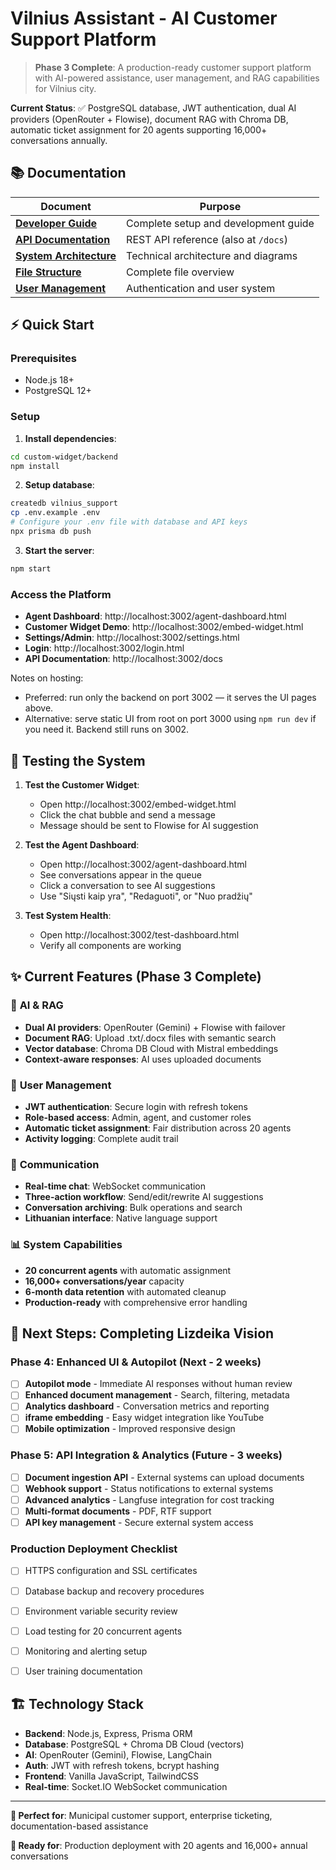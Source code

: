 # Vilnius Assistant - AI Customer Support Platform

> **Phase 3 Complete**: A production-ready customer support platform with AI-powered assistance, user management, and RAG capabilities for Vilnius city.

**Current Status**: ✅ PostgreSQL database, JWT authentication, dual AI providers (OpenRouter + Flowise), document RAG with Chroma DB, automatic ticket assignment for 20 agents supporting 16,000+ conversations annually.

## 📚 Documentation

| Document | Purpose |
|----------|----------|
| **[Developer Guide](./custom-widget/DEVELOPER_GUIDE.md)** | Complete setup and development guide |
| **[API Documentation](./custom-widget/API_GUIDE.md)** | REST API reference (also at `/docs`) |
| **[System Architecture](./custom-widget/ARCHITECTURE.md)** | Technical architecture and diagrams |
| **[File Structure](./custom-widget/FILE_GUIDE.md)** | Complete file overview |
| **[User Management](./custom-widget/USER_MANAGEMENT_SYSTEM.md)** | Authentication and user system |

## ⚡ Quick Start

### Prerequisites
- Node.js 18+
- PostgreSQL 12+

### Setup
1. **Install dependencies**:
```bash
cd custom-widget/backend
npm install
```

2. **Setup database**:
```bash
createdb vilnius_support
cp .env.example .env
# Configure your .env file with database and API keys
npx prisma db push
```

3. **Start the server**:
```bash
npm start
```

### Access the Platform
- **Agent Dashboard**: http://localhost:3002/agent-dashboard.html
- **Customer Widget Demo**: http://localhost:3002/embed-widget.html
- **Settings/Admin**: http://localhost:3002/settings.html
- **Login**: http://localhost:3002/login.html
- **API Documentation**: http://localhost:3002/docs

Notes on hosting:
- Preferred: run only the backend on port 3002 — it serves the UI pages above.
- Alternative: serve static UI from root on port 3000 using `npm run dev` if you need it. Backend still runs on 3002.

## 🧪 Testing the System

1. **Test the Customer Widget**:
   - Open http://localhost:3002/embed-widget.html
   - Click the chat bubble and send a message
   - Message should be sent to Flowise for AI suggestion

2. **Test the Agent Dashboard**:
   - Open http://localhost:3002/agent-dashboard.html  
   - See conversations appear in the queue
   - Click a conversation to see AI suggestions
   - Use "Siųsti kaip yra", "Redaguoti", or "Nuo pradžių"

3. **Test System Health**:
   - Open http://localhost:3002/test-dashboard.html
   - Verify all components are working

## ✨ Current Features (Phase 3 Complete)

### 🤖 **AI & RAG**
- **Dual AI providers**: OpenRouter (Gemini) + Flowise with failover
- **Document RAG**: Upload .txt/.docx files with semantic search
- **Vector database**: Chroma DB Cloud with Mistral embeddings
- **Context-aware responses**: AI uses uploaded documents

### 👥 **User Management**
- **JWT authentication**: Secure login with refresh tokens
- **Role-based access**: Admin, agent, and customer roles
- **Automatic ticket assignment**: Fair distribution across 20 agents
- **Activity logging**: Complete audit trail

### 💬 **Communication**
- **Real-time chat**: WebSocket communication
- **Three-action workflow**: Send/edit/rewrite AI suggestions
- **Conversation archiving**: Bulk operations and search
- **Lithuanian interface**: Native language support

### 📊 **System Capabilities**
- **20 concurrent agents** with automatic assignment
- **16,000+ conversations/year** capacity
- **6-month data retention** with automated cleanup
- **Production-ready** with comprehensive error handling

## 🚀 Next Steps: Completing Lizdeika Vision

### **Phase 4: Enhanced UI & Autopilot** (Next - 2 weeks)
- [ ] **Autopilot mode** - Immediate AI responses without human review
- [ ] **Enhanced document management** - Search, filtering, metadata
- [ ] **Analytics dashboard** - Conversation metrics and reporting
- [ ] **iframe embedding** - Easy widget integration like YouTube
- [ ] **Mobile optimization** - Improved responsive design

### **Phase 5: API Integration & Analytics** (Future - 3 weeks)
- [ ] **Document ingestion API** - External systems can upload documents
- [ ] **Webhook support** - Status notifications to external systems
- [ ] **Advanced analytics** - Langfuse integration for cost tracking
- [ ] **Multi-format documents** - PDF, RTF support
- [ ] **API key management** - Secure external system access

### **Production Deployment Checklist**
- [ ] HTTPS configuration and SSL certificates
- [ ] Database backup and recovery procedures
- [ ] Environment variable security review
- [ ] Load testing for 20 concurrent agents
- [ ] Monitoring and alerting setup
- [ ] User training documentation 


## 🏗️ Technology Stack

- **Backend**: Node.js, Express, Prisma ORM
- **Database**: PostgreSQL + Chroma DB Cloud (vectors)
- **AI**: OpenRouter (Gemini), Flowise, LangChain
- **Auth**: JWT with refresh tokens, bcrypt hashing
- **Frontend**: Vanilla JavaScript, TailwindCSS
- **Real-time**: Socket.IO WebSocket communication

---

**🎯 Perfect for**: Municipal customer support, enterprise ticketing, documentation-based assistance

**🚀 Ready for**: Production deployment with 20 agents and 16,000+ annual conversations
